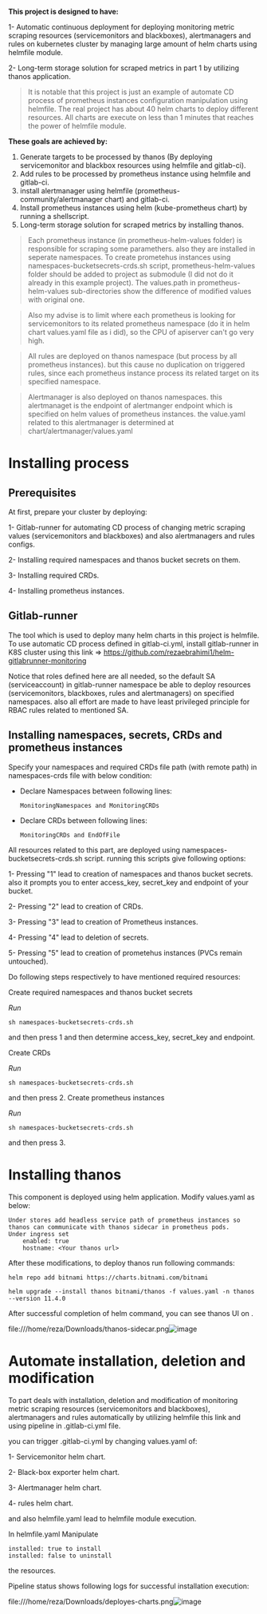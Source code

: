 **This project is designed to have:**

1- Automatic continuous deployment for deploying monitoring metric scraping resources (servicemonitors and blackboxes), alertmanagers and rules on kubernetes cluster by managing large amount of helm charts using helmfile module.

2- Long-term storage solution for scraped metrics in part 1 by utilizing thanos application.


>It is notable that this project is just an example of automate CD process of prometheus instances configuration manipulation using helmfile. The real project has about 40 helm charts to deploy different resources. All charts are execute on less than 1 minutes that reaches the power of helmfile module. 

**These goals are achieved by:**
1. Generate targets to be processed by thanos (By deploying servicemonitor and blackbox resources using helmfile and gitlab-ci).
2. Add rules to be processed by prometheus instance using helmfile and gitlab-ci.
3. install alertmanager using helmfile (prometheus-community/alertmanager chart) and gitlab-ci.
4. Install prometheus instances using helm (kube-prometheus chart) by running a shellscript.
5. Long-term storage solution for scraped metrics by installing thanos.

>Each prometheus instance (in prometheus-helm-values folder) is responsible for scraping some paramethers. also they are installed in seperate namespaces. To create prometehus instances using namespaces-bucketsecrets-crds.sh script, prometheus-helm-values folder should be added to project as submodule (I did not do it already in this example project). The values.path in prometheus-helm-values sub-directories show the difference of modified values with original one.

>Also my advise is to limit where each prometheus is looking for servicemonitors to its related prometheus namespace (do it in helm chart values.yaml file as i did), so the CPU of apiserver can't go very high.    

>All rules are deployed on thanos namespace (but process by all prometheus instances). but this cause no duplication on triggered rules, since each prometheus instance process its related target on its specified namespace. 

>Alertmanager is also deployed on thanos namespaces. this alertmanaget is the endpoint of alertmanger endpoint which is specified on helm values of prometheus instances. the value.yaml related to this alertmanager is determined at chart/alertmanager/values.yaml

# Installing process

## Prerequisites

At first, prepare your cluster by deploying:

1- Gitlab-runner for automating CD process of changing metric scraping values (servicemonitors and blackboxes) and also alertmanagers and rules configs.

2- Installing required namespaces and thanos bucket secrets on them.

3- Installing required CRDs.

4- Installing prometheus instances.

## Gitlab-runner

The tool which is used to deploy many helm charts in this project is helmfile. To use automatic CD process defined in gitlab-ci.yml, install gitlab-runner in K8S cluster using this link => https://github.com/rezaebrahimi1/helm-gitlabrunner-monitoring

Notice that roles defined here are all needed, so the default SA (serviceaccount) in gitlab-runner namespace be able to deploy resources (servicemonitors, blackboxes, rules and alertmanagers) on specified namespaces. also all effort are made to have least privileged principle for RBAC rules related to mentioned SA.

## Installing namespaces, secrets, CRDs and prometheus instances

Specify your namespaces and required CRDs file path (with remote path) in namespaces-crds file with below condition:

 - Declare Namespaces between following lines: 

       MonitoringNamespaces and MonitoringCRDs 

 - Declare CRDs between following lines:

       MonitoringCRDs and EndOfFile 

All resources related to this part, are deployed using namespaces-bucketsecrets-crds.sh script. running this scripts give following options:

1- Pressing "1" lead to creation of namespaces and thanos bucket secrets. also it prompts you to enter access_key, secret_key and endpoint of your bucket.

2- Pressing "2" lead to creation of CRDs.

3- Pressing "3" lead to creation of Prometheus instances.

4- Pressing "4" lead to deletion of secrets.

5- Pressing "5" lead to creation of prometehus instances (PVCs remain untouched).

Do following steps respectively to have mentioned required resources:

Create required namespaces and thanos bucket secrets

*Run*

`sh namespaces-bucketsecrets-crds.sh`

and then press 1 and then determine access_key, secret_key and endpoint.

Create CRDs

*Run*

`sh namespaces-bucketsecrets-crds.sh`

and then press 2.
Create prometheus instances

*Run*

`sh namespaces-bucketsecrets-crds.sh`

and then press 3.

# Installing thanos

This component is deployed using helm application. Modify values.yaml as below:

    Under stores add headless service path of prometheus instances so thanos can communicate with thanos sidecar in prometheus pods.
    Under ingress set
        enabled: true
        hostname: <Your thanos url>

After these modifications, to deploy thanos run following commands:

`helm repo add bitnami https://charts.bitnami.com/bitnami`

`helm upgrade --install thanos bitnami/thanos -f values.yaml -n thanos --version 11.4.0`

After successful completion of helm command, you can see thanos UI on <Your thanos url>.

file:///home/reza/Downloads/thanos-sidecar.png![image](https://user-images.githubusercontent.com/71483991/227737287-bd2ce692-92f3-4221-97d4-d87fdd9e258c.png)

# Automate installation, deletion and modification

To part deals with installation, deletion and modification of monitoring metric scraping resources (servicemonitors and blackboxes), alertmanagers and rules automatically by utilizing helmfile this link and using pipeline in .gitlab-ci.yml file.

you can trigger .gitlab-ci.yml by changing values.yaml of:

1- Servicemonitor helm chart.

2- Black-box exporter helm chart.

3- Alertmanager helm chart.

4- rules helm chart.

and also helmfile.yaml lead to helmfile module execution.

In helmfile.yaml Manipulate

    installed: true to install
    installed: false to uninstall

the resources.

Pipeline status shows following logs for successful installation execution:

file:///home/reza/Downloads/deployes-charts.png![image](https://user-images.githubusercontent.com/71483991/227737186-406a9f9e-e599-4792-a257-53918936266b.png)
